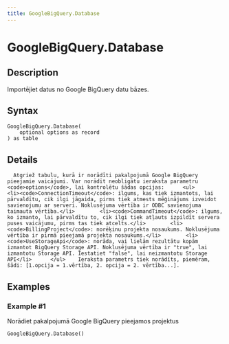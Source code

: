 ```yaml
---
title: GoogleBigQuery.Database
---
```


# GoogleBigQuery.Database


## Description

Importējiet datus no Google BigQuery datu bāzes.


## Syntax

```powerquery
GoogleBigQuery.Database(
    optional options as record
) as table
```


## Details

      Atgriež tabulu, kurā ir norādīti pakalpojumā Google BigQuery pieejamie vaicājumi. Var norādīt neobligātu ieraksta parametru <code>options</code>, lai kontrolētu šādas opcijas:      <ul>        <li><code>ConnectionTimeout</code>: ilgums, kas tiek izmantots, lai pārvaldītu, cik ilgi jāgaida, pirms tiek atmests mēģinājums izveidot savienojumu ar serveri. Noklusējuma vērtība ir ODBC savienojuma taimauta vērtība.</li>        <li><code>CommandTimeout</code>: ilgums, ko izmanto, lai pārvaldītu to, cik ilgi tiek atļauts izpildīt servera puses vaicājumu, pirms tas tiek atcelts.</li>        <li><code>BillingProject</code>: norēķinu projekta nosaukums. Noklusējuma vērtība ir pirmā pieejamā projekta nosaukums.</li>        <li><code>UseStorageApi</code>: norāda, vai lielām rezultātu kopām izmantot BigQuery Storage API. Noklusējuma vērtība ir "true", lai izmantotu Storage API. Iestatiet "false", lai neizmantotu Storage API</li>      </ul>    Ieraksta parametrs tiek norādīts, piemēram, šādi: [1.opcija = 1.vērtība, 2. opcija = 2. vērtība...].


## Examples

### Example #1 
Norādiet pakalpojumā Google BigQuery pieejamos projektus
```powerquery
GoogleBigQuery.Database()
```



